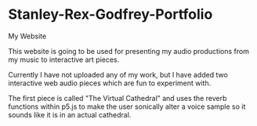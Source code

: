 # Stanley-Rex-Godfrey-Portfolio
My Website

This website is going to be used for presenting my audio productions from my music to interactive art pieces.

Currently I have not uploaded any of my work, but I have added two interactive web audio pieces which are fun to experiment with.

The first piece is called "The Virtual Cathedral" and uses the reverb functions within p5.js to make the user sonically alter a voice sample so it sounds like it is in an actual cathedral.

